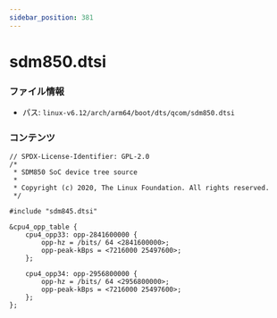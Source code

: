 ```yaml
---
sidebar_position: 381
---
```

# sdm850.dtsi

### ファイル情報

- パス: `linux-v6.12/arch/arm64/boot/dts/qcom/sdm850.dtsi`

### コンテンツ

```dtsi
// SPDX-License-Identifier: GPL-2.0
/*
 * SDM850 SoC device tree source
 *
 * Copyright (c) 2020, The Linux Foundation. All rights reserved.
 */

#include "sdm845.dtsi"

&cpu4_opp_table {
	cpu4_opp33: opp-2841600000 {
		opp-hz = /bits/ 64 <2841600000>;
		opp-peak-kBps = <7216000 25497600>;
	};

	cpu4_opp34: opp-2956800000 {
		opp-hz = /bits/ 64 <2956800000>;
		opp-peak-kBps = <7216000 25497600>;
	};
};

```

